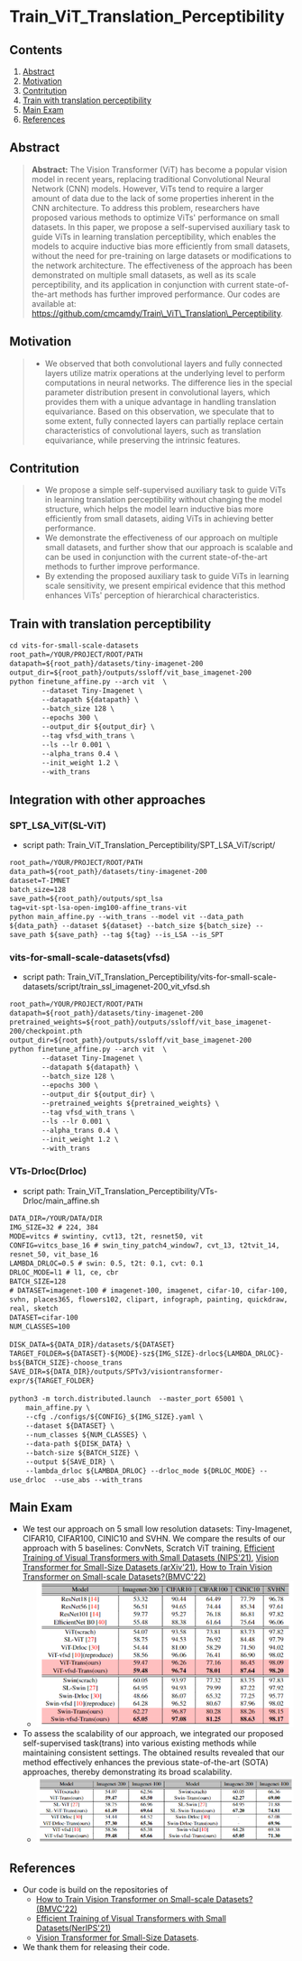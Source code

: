 # Train_ViT_Translation_Perceptibility

## Contents

1. [Abstract](#Abstract)
2. [Motivation](#Motivation)
3. [Contritution](#Contritution)
4. [Train with translation perceptibility](#Train-with-translation-perceptibility)
7. [Main Exam](#Main-Exam)
10. [References](#References)


## Abstract
> **Abstract:** The Vision Transformer (ViT) has become a popular vision model in recent years, replacing traditional Convolutional Neural Network (CNN) models. However, ViTs tend to require a larger amount of data due to the lack of some properties inherent in the CNN architecture. To address this problem, researchers have proposed various methods to optimize ViTs' performance on small datasets. In this paper, we propose a self-supervised auxiliary task to guide ViTs in learning translation perceptibility, which enables the models to acquire inductive bias more efficiently from small datasets, without the need for pre-training on large datasets or modifications to the network architecture. The effectiveness of the approach has been demonstrated on multiple small datasets, as well as its scale perceptibility, and its application in conjunction with current state-of-the-art methods has further improved performance. Our codes are available at: https://github.com/cmcamdy/Train\_ViT\_Translation\_Perceptibility.



## Motivation
> - We observed that both convolutional layers and fully connected layers utilize matrix operations at the underlying level to perform computations in neural networks. The difference lies in the special parameter distribution present in convolutional layers, which provides them with a unique advantage in handling translation equivariance. Based on this observation, we speculate that to some extent, fully connected layers can partially replace certain characteristics of convolutional layers, such as translation equivariance, while preserving the intrinsic features.

## Contritution
> - We propose a simple self-supervised auxiliary task to guide ViTs in learning translation perceptibility without changing the model structure, which helps the model learn inductive bias more efficiently from small datasets, aiding ViTs in achieving better performance.
> - We demonstrate the effectiveness of our approach on multiple small datasets, and further show that our approach is scalable and can be used in conjunction with the current state-of-the-art methods to further improve performance.
> - By extending the proposed auxiliary task to guide ViTs in learning scale sensitivity, we present empirical evidence that this method enhances ViTs' perception of hierarchical characteristics.

## Train with translation perceptibility
```
cd vits-for-small-scale-datasets
root_path=/YOUR/PROJECT/ROOT/PATH
datapath=${root_path}/datasets/tiny-imagenet-200
output_dir=${root_path}/outputs/ssloff/vit_base_imagenet-200
python finetune_affine.py --arch vit  \
        --dataset Tiny-Imagenet \
        --datapath ${datapath} \
        --batch_size 128 \
        --epochs 300 \
        --output_dir ${output_dir} \
        --tag vfsd_with_trans \
        --ls --lr 0.001 \
        --alpha_trans 0.4 \
        --init_weight 1.2 \
        --with_trans
```

## Integration with other approaches

### SPT_LSA_ViT(SL-ViT)
- script path: Train_ViT_Translation_Perceptibility/SPT_LSA_ViT/script/
```shell
root_path=/YOUR/PROJECT/ROOT/PATH
data_path=${root_path}/datasets/tiny-imagenet-200
dataset=T-IMNET
batch_size=128
save_path=${root_path}/outputs/spt_lsa
tag=vit-spt-lsa-open-img100-affine_trans-vit
python main_affine.py --with_trans --model vit --data_path ${data_path} --dataset ${dataset} --batch_size ${batch_size} --save_path ${save_path} --tag ${tag} --is_LSA --is_SPT
```
### vits-for-small-scale-datasets(vfsd)
- script path: Train_ViT_Translation_Perceptibility/vits-for-small-scale-datasets/script/train_ssl_imagenet-200_vit_vfsd.sh
```
root_path=/YOUR/PROJECT/ROOT/PATH
datapath=${root_path}/datasets/tiny-imagenet-200
pretrained_weights=${root_path}/outputs/ssloff/vit_base_imagenet-200/checkpoint.pth
output_dir=${root_path}/outputs/ssloff/vit_base_imagenet-200
python finetune_affine.py --arch vit  \
        --dataset Tiny-Imagenet \
        --datapath ${datapath} \
        --batch_size 128 \
        --epochs 300 \
        --output_dir ${output_dir} \
        --pretrained_weights ${pretrained_weights} \
        --tag vfsd_with_trans \
        --ls --lr 0.001 \
        --alpha_trans 0.4 \
        --init_weight 1.2 \
        --with_trans
```

### VTs-Drloc(Drloc)
- script path: Train_ViT_Translation_Perceptibility/VTs-Drloc/main_affine.sh
```
DATA_DIR=/YOUR/DATA/DIR
IMG_SIZE=32 # 224, 384
MODE=vitcs # swintiny, cvt13, t2t, resnet50, vit
CONFIG=vitcs_base_16 # swin_tiny_patch4_window7, cvt_13, t2tvit_14, resnet_50, vit_base_16
LAMBDA_DRLOC=0.5 # swin: 0.5, t2t: 0.1, cvt: 0.1
DRLOC_MODE=l1 # l1, ce, cbr
BATCH_SIZE=128
# DATASET=imagenet-100 # imagenet-100, imagenet, cifar-10, cifar-100, svhn, places365, flowers102, clipart, infograph, painting, quickdraw, real, sketch
DATASET=cifar-100
NUM_CLASSES=100

DISK_DATA=${DATA_DIR}/datasets/${DATASET}
TARGET_FOLDER=${DATASET}-${MODE}-sz${IMG_SIZE}-drloc${LAMBDA_DRLOC}-bs${BATCH_SIZE}-choose_trans
SAVE_DIR=${DATA_DIR}/outputs/SPTv3/visiontransformer-expr/${TARGET_FOLDER}

python3 -m torch.distributed.launch  --master_port 65001 \
    main_affine.py \
    --cfg ./configs/${CONFIG}_${IMG_SIZE}.yaml \
    --dataset ${DATASET} \
    --num_classes ${NUM_CLASSES} \
    --data-path ${DISK_DATA} \
    --batch-size ${BATCH_SIZE} \
    --output ${SAVE_DIR} \
    --lambda_drloc ${LAMBDA_DRLOC} --drloc_mode ${DRLOC_MODE} --use_drloc  --use_abs --with_trans
```

## Main Exam
- We test our approach on 5 small low resolution datasets: Tiny-Imagenet, CIFAR10, CIFAR100, CINIC10 and SVHN. We compare the results of our approach with 5 baselines: ConvNets, Scratch ViT training, [Efficient Training of Visual Transformers with Small Datasets (NIPS'21)](https://openreview.net/forum?id=SCN8UaetXx), [Vision Transformer for Small-Size Datasets (arXiv'21)](https://arxiv.org/abs/2112.13492), [How to Train Vision Transformer on Small-scale Datasets?(BMVC'22)](https://arxiv.org/abs/2210.07240)
    - ![](./assert/general.png)
- To assess the scalability of our approach, we integrated our proposed self-supervised task(trans) into various existing methods while maintaining consistent settings. The obtained results revealed that our method effectively enhances the previous state-of-the-art (SOTA) approaches, thereby demonstrating its broad scalability.
    - ![](./assert/boosting_sota.png)
## References
- Our code is build on the repositories of 
    - [How to Train Vision Transformer on Small-scale Datasets? (BMVC'22)](https://github.com/hananshafi/vits-for-small-scale-datasets)
    - [Efficient Training of Visual Transformers with Small Datasets(NerIPS'21)](https://github.com/yhlleo/VTs-Drloc) 
    - [Vision Transformer for Small-Size Datasets](https://github.com/aanna0701/SPT_LSA_ViT). 
- We thank them for releasing their code.

